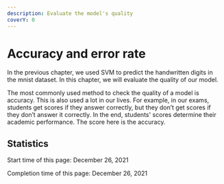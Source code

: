 ```yaml
---
description: Evaluate the model's quality
coverY: 0
---
```


# Accuracy and error rate

In the previous chapter, we used SVM to predict the handwritten digits in the mnist dataset. In this chapter, we will evaluate the quality of our model.

The most commonly used method to check the quality of a model is accuracy. This is also used a lot in our lives. For example, in our exams, students get scores if they answer correctly, but they don’t get scores if they don’t answer it correctly. In the end, students' scores determine their academic performance. The score here is the accuracy.











## Statistics

Start time of this page: December 26, 2021

Completion time of this page: December 26, 2021
